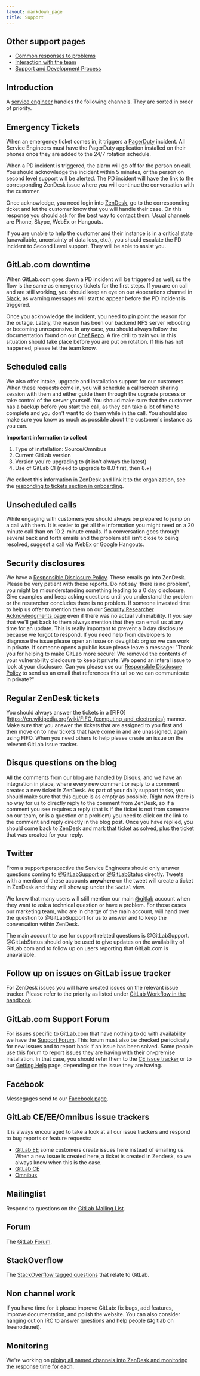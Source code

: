 ```yaml
---
layout: markdown_page
title: Support
---
```


## Other support pages

- [Common responses to problems](/handbook/support/common-responses.html)
- [Interaction with the team](/handbook/support/team.html)
- [Support and Development Process](https://about.gitlab.com/handbook/support-and-development-process)

## Introduction

A [service engineer](/jobs/service-engineer) handles the following channels.
They are sorted in order of priority.

## Emergency Tickets

When an emergency ticket comes in, it triggers a [PagerDuty](https://gitlab.pagerduty.com) incident. All
Service Engineers must have the PagerDuty application installed on their phones once they are added to
the 24/7 rotation schedule.

When a PD incident is triggered, the alarm will go off for the person on call. You should acknowledge the
incident within 5 minutes, or the person on second level support will be alerted. The PD incident will
have the link to the corresponding ZenDesk issue where you will continue the conversation with the customer.

Once acknowledge, you need login into [ZenDesk](https://gitlab.zendesk.com), go to the corresponding ticket
and let the customer know that you will handle their case. On this response you should ask for the best way
to contact them. Usual channels are Phone, Skype, WebEx or Hangouts.

If you are unable to help the customer and their instance is in a critical state (unavailable, uncertainty of
data loss, etc.), you should escalate the PD incident to Second Level support. They will be able to assist you.

## GitLab.com downtime

When GitLab.com goes down a PD incident will be triggered as well, so the flow is the same as emergency tickets
for the first steps. If you are on call and are still working, you should keep an eye on our #operations channel
in [Slack](https://gitlab.slack.com), as warning messages will start to appear before the PD incident is triggered.

Once you acknowledge the incident, you need to pin point the reason for the outage. Lately, the reason has been
our backend NFS server rebooting or becoming unresponsive. In any case, you should always follow the documentation
found on our [Chef Repo](https://dev.gitlab.org/gitlab/gitlabhq/issues/2624). A fire drill to train you in this
situation should take place before you are put on rotation. If this has not happened, please let the team know.

## Scheduled calls

We also offer intake, upgrade and installation support for our customers. When these requests come in, you will schedule
a call/screen sharing session with them and either guide them through the upgrade process or take control of the
server yourself. You should make sure that the customer has a backup before you start the call, as they can take
a lot of time to complete and you don't want to do them while in the call. You should also make sure you know as
much as possible about the customer's instance as you can.

**Important information to collect**

1. Type of installation: Source/Omnibus
1. Current GitLab version
1. Version you're upgrading to (it isn't always the latest)
1. Use of GitLab CI (need to upgrade to 8.0 first, then 8.+)

We collect this information in ZenDesk and link it to the organization, see the [responding to tickets section in onboarding](https://about.gitlab.com/handbook/support/onboarding.html).

## Unscheduled calls

While engaging with customers you should always be prepared to jump on a call with them. It is easier to get
all the information you might need on a 20 minute call than on 10 2-minute emails. If a conversation goes through
several back and forth emails and the problem still isn't close to being resolved, suggest a call via WebEx or
Google Hangouts.

## Security disclosures

We have a [Responsible Disclosure Policy](https://about.gitlab.com/disclosure/).
These emails go into ZenDesk.
Please be very patient with these reports.
Do not say 'there is no problem', you might be misunderstanding something leading to a 0 day disclosure.
Give examples and keep asking questions until you understand the problem or the researcher concludes there is no problem.
If someone invested time to help us offer to mention them on our [Security Researcher Acknowledgments page](https://about.gitlab.com/vulnerability-acknowledgements/) even if there was no actual vulnerability.
If you say that we'll get back to them always mention that they can email us at any time for an update.
This is really important to prevent a 0 day disclosure because we forgot to respond.
If you need help from developers to diagnose the issue please open an issue on dev.gitlab.org so we can work in private.
If someone opens a public issue please leave a message: "Thank you for helping to make GitLab more secure! We removed the contents of your vulnerability disclosure to keep it private. We opend an interal issue to look at your disclosure. Can you please use our [Responsible Disclosure Policy](https://about.gitlab.com/disclosure/) to send us an email that references this url so we can communicate in private?"

## Regular ZenDesk tickets

You should always answer the tickets in a [FIFO](https://en.wikipedia.org/wiki/FIFO_(computing_and_electronics)
manner. Make sure that you answer the tickets that are assigned to you first and then move on to new tickets
that have come in and are unassigned, again using FIFO.
When you need others to help please create an issue on the relevant GitLab issue tracker.

## Disqus questions on the blog

All the comments from our blog are handled by Disqus, and we have an integration in place, where every new
comment or reply to a comment creates a new ticket in ZenDesk. As part of your daily support tasks, you should
make sure that this queue is as empty as possible. Right now there is no way for us to directly reply to the
comment from ZenDesk, so if a comment you see requires a reply (that is if the ticket is not from someone on
our team, or is a question or a problem) you need to click on the link to the comment and reply directly in
the blog post. Once you have replied, you should come back to ZenDesk and mark that ticket as solved, plus
the ticket that was created for your reply.

## Twitter

From a support perspective the Service Engineers should only answer questions coming to
[@GitLabSupport](https://twitter.com/GitLabSupport) or [@GitLabStatus](https://twitter.com/GitLabStatus) directly.
Tweets with a mention of these accounts **anywhere** on the tweet will create a ticket in ZenDesk and they will
show up under the `Social` view.

We know that many users will still mention our main [@gitlab](https://twitter.com/gitlab) account when they
want to ask a technical question or have a problem. For those cases our marketing team, who are in charge of
the main account, will hand over the question to @GitLabSupport for us to answer and to keep the conversation
within ZenDesk.

The main account to use for support related questions is @GitLabSupport. @GitLabStatus should only be used to
give updates on the availability of GitLab.com and to follow up on users reporting that GitLab.com is unavailable.

## Follow up on issues on GitLab issue tracker

For ZenDesk issues you will have created issues on the relevant issue tracker.
Please refer to the priority as listed under [GitLab Workflow in the handbook](https://about.gitlab.com/handbook/#gitlab-workflow).

## GitLab.com Support Forum

For issues specific to GitLab.com that have nothing to do with availability we have the
[Support Forum](https://gitlab.com/gitlab-com/support-forum/issues). This forum must also be checked periodically
for new issues and to report back if an issue has been solved. Some people use this forum to report issues they
are having with their on-premise installation. In that case, you should refer them to the
[CE issue tracker](https://gitlab.com/gitlab-org/gitlab-ce/issues) or to our
[Getting Help](https://about.gitlab.com/getting-help/) page, depending on the issue they are having.

## Facebook

Messegages send to our [Facebook page](https://www.facebook.com/gitlab/).

## GitLab CE/EE/Omnibus issue trackers

It is always encouraged to take a look at all our issue trackers and respond to bug reports or feature
requests:

- [GitLab EE](https://gitlab.com/gitlab-org/gitlab-ee/issues) some customers create issues here instead of
emailing us. When a new issue is created here, a ticket is created in Zendesk, so we always know when this is
the case.
- [GitLab CE](https://gitlab.com/gitlab-org/gitlab-ce/issues)
- [Omnibus](https://gitlab.com/gitlab-org/omnibus-gitlab/issues)

## Mailinglist

Respond to questions on the [GitLab Mailing List](https://groups.google.com/forum/#!forum/gitlabhq).

## Forum

The [GitLab Forum](https://forum.gitlab.com/).

## StackOverflow

The [StackOverflow tagged questions](http://stackoverflow.com/questions/tagged/gitlab) that relate to GitLab.

## Non channel work

If you have time for it please improve GitLab: fix bugs, add features, improve documentation, and polish the website.
You can also consider hanging out on IRC to answer questions and help people (#gitlab on freenode.net).

## Monitoring

We're working on [piping all named channels into ZenDesk and monitoring the response time for each](https://dev.gitlab.org/gitlab/organization/issues/497).

